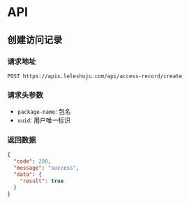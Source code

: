 # API

## 创建访问记录

### 请求地址

`POST https://apix.leleshuju.com/api/access-record/create`

### 请求头参数

- `package-name`: 包名
- `uuid`: 用户唯一标识

### 返回数据

```json
{
  "code": 200,
  "message": "success",
  "data": {
    "result": true
  }
}
```
